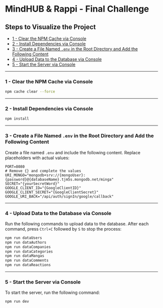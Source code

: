 # MindHUB & Rappi - Final Challenge

## Steps to Visualize the Project

- [1 - Clear the NPM Cache via Console](#1---clear-the-npm-cache-via-console)
- [2 - Install Dependencies via Console](#2---install-dependencies-via-console)
- [3 - Create a File Named `.env` in the Root Directory and Add the Following Content](#3---create-a-file-named-env-in-the-root-directory-and-add-the-following-content)
- [4 - Upload Data to the Database via Console](#4---upload-data-to-the-database-via-console)
- [5 - Start the Server via Console](#5---start-the-server-via-console)

---

### 1 - Clear the NPM Cache via Console

```bash
npm cache clear --force
```

---

### 2 - Install Dependencies via Console

```bash
npm install
```

---

### 3 - Create a File Named `.env` in the Root Directory and Add the Following Content

Create a file named `.env` and include the following content. Replace placeholders with actual values:

```env
PORT=8080
# Remove {} and complete the values
URI_MONGO="mongodb+srv://{mongoUser}:{password}@{databaseName}.tjm5s.mongodb.net/minga"
SECRET="{yourSecretWord}"
GOOGLE_CLIENT_ID="{GoogleClientID}"
GOOGLE_CLIENT_SECRET="{GoogleClientSecret}"
GOOGLE_URI_BACK="/api/auth/signIn/google/callback"
```

---

### 4 - Upload Data to the Database via Console

Run the following commands to upload data to the database. After each command, press `Ctrl+C` followed by `S` to stop the process:

```bash
npm run dataUsers
npm run dataAuthors
npm run dataCompanies
npm run dataCategories
npm run dataMangas
npm run dataComments
npm run dataReactions
```

---

### 5 - Start the Server via Console

To start the server, run the following command:

```bash
npm run dev
```